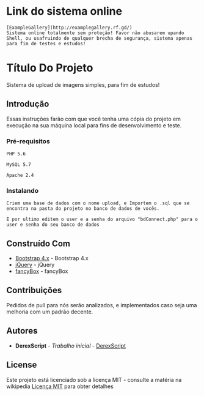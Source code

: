 # Link do sistema online
```
[ExampleGallery](http://examplegallery.rf.gd/)
Sistema online totalmente sem proteção! Favor não abusarem upando Shell, ou usafruindo de qualquer brecha de segurança, sistema apenas para fim de testes e estudos!
```

# Título Do Projeto

Sistema de upload de imagens simples, para fim de estudos!

## Introdução

Essas instruções farão com que você tenha uma cópia do projeto em execução na sua máquina local para fins de desenvolvimento e teste.

### Pré-requisitos

```
PHP 5.6
```
```
MySQL 5.7
```
```
Apache 2.4
```

### Instalando

```
Criem uma base de dados com o nome upload, e Importem o .sql que se encontra na pasta do projeto no banco de dados de vocês.

E por ultimo editem o user e a senha do arquivo "bdConnect.php" para o user e senha do seu banco de dados
```



## Construído Com

* [Bootstrap 4.x](https://getbootstrap.com/) - Bootstrap 4.x
* [jQuery](https://jquery.com/) - jQuery
* [fancyBox](http://fancyapps.com/) - fancyBox

## Contribuições

Pedidos de pull para nós serão analizados, e implementados caso seja uma melhoria com um padrão decente.


## Autores

* **DerexScript** - *Trabalho inicial* - [DerexScript](https://github.com/DerexScript)

## License

Este projeto está licenciado sob a licença MIT - consulte a matéria na wikipedia [Licença MIT](https://pt.wikipedia.org/wiki/Licen%C3%A7a_MIT) para obter detalhes


